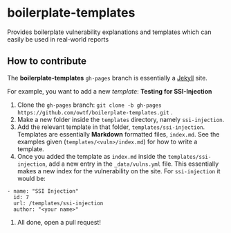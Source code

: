 # boilerplate-templates
Provides boilerplate vulnerability explanations and templates which can easily be used in real-world reports

## How to contribute

The **boilerplate-templates** `gh-pages` branch is essentially a [Jekyll](http://jekyllrb.com/) site.

For example, you want to add a new *template*: **Testing for SSI-Injection**

1. Clone the `gh-pages` branch: `git clone -b gh-pages https://github.com/owtf/boilerplate-templates.git` .
1. Make a new folder inside the `templates` directory, namely `ssi-injection`.
1. Add the relevant template in that folder, `templates/ssi-injection`. Templates are essentially **Markdown** formatted files, `index.md`. See the examples given (`templates/<vuln>/index.md`) for how to write a template.
1. Once you added the template as `index.md` inside the `templates/ssi-injection`, add a new entry in the `_data/vulns.yml` file. This essentially makes a new index for the vulnerability on the site.
For `ssi-injection` it would be: 

  ```
  - name: "SSI Injection"
    id: 7
    url: /templates/ssi-injection
    author: "<your name>"
  ```
1. All done, open a pull request!
